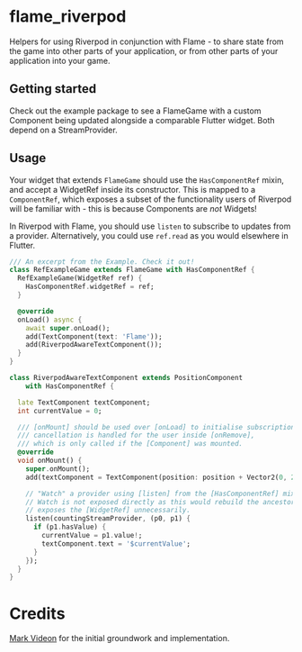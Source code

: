 # flame_riverpod

Helpers for using Riverpod in conjunction with Flame - to share state from
the game into other parts of your application, or from other parts of your
application into your game.

## Getting started

Check out the example package to see a FlameGame with a custom Component being updated alongside a comparable Flutter 
widget. Both depend on a StreamProvider.

## Usage
Your widget that extends `FlameGame` should use the `HasComponentRef` mixin, and accept a WidgetRef inside its 
constructor. This is mapped to a `ComponentRef`, which exposes a subset of the functionality users of Riverpod will 
be familiar with - this is because Components are *not* Widgets!

In Riverpod with Flame, you should use `listen` to subscribe to updates from a provider. Alternatively, you could use 
`ref.read` as you would elsewhere in Flutter.

```dart
/// An excerpt from the Example. Check it out!
class RefExampleGame extends FlameGame with HasComponentRef {
  RefExampleGame(WidgetRef ref) {
    HasComponentRef.widgetRef = ref;
  }

  @override
  onLoad() async {
    await super.onLoad();
    add(TextComponent(text: 'Flame'));
    add(RiverpodAwareTextComponent());
  }
}

class RiverpodAwareTextComponent extends PositionComponent
    with HasComponentRef {

  late TextComponent textComponent;
  int currentValue = 0;

  /// [onMount] should be used over [onLoad] to initialise subscriptions, 
  /// cancellation is handled for the user inside [onRemove], 
  /// which is only called if the [Component] was mounted.
  @override
  void onMount() {
    super.onMount();
    add(textComponent = TextComponent(position: position + Vector2(0, 27)));

    // "Watch" a provider using [listen] from the [HasComponentRef] mixin. 
    // Watch is not exposed directly as this would rebuild the ancestor that 
    // exposes the [WidgetRef] unnecessarily. 
    listen(countingStreamProvider, (p0, p1) {
      if (p1.hasValue) {
        currentValue = p1.value!;
        textComponent.text = '$currentValue';
      }
    });
  }
}

```
# Credits

[Mark Videon](https://markvideon.dev) for the initial groundwork and implementation.